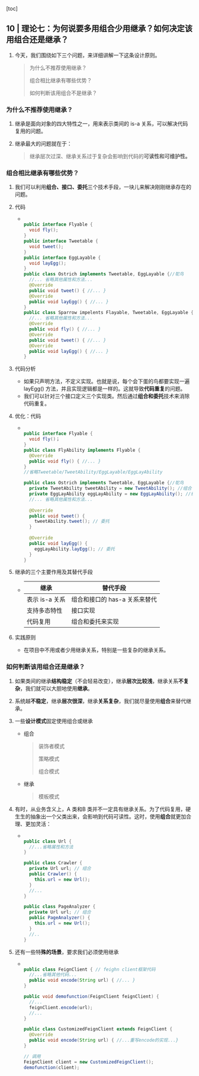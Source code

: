 [toc]

## 10 | 理论七：为何说要多用组合少用继承？如何决定该用组合还是继承？

1. 今天，我们围绕如下三个问题，来详细讲解一下这条设计原则。

    >   为什么不推荐使用继承？
    >
    >   组合相比继承有哪些优势？
    >
    >   如何判断该用组合不是继承？

### 为什么不推荐使用继承？

1. 继承是面向对象的四大特性之一，用来表示类间的 is-a 关系，可以解决代码复用的问题。

2. 继承最大的问题就在于：

    >   继承层次过深、继承关系过于复杂会影响到代码的**可读性和可维护性。**

### 组合相比继承有哪些优势？

1. 我们可以利用**组合、接口、委托**三个技术手段，一块儿来解决刚刚继承存在的问题。

2. 代码

    -   ```java
        
        public interface Flyable {
          void fly();
        }
        public interface Tweetable {
          void tweet();
        }
        public interface EggLayable {
          void layEgg();
        }
        public class Ostrich implements Tweetable, EggLayable {//鸵鸟
          //... 省略其他属性和方法...
          @Override
          public void tweet() { //... }
          @Override
          public void layEgg() { //... }
        }
        public class Sparrow impelents Flayable, Tweetable, EggLayable {//麻雀
          //... 省略其他属性和方法...
          @Override
          public void fly() { //... }
          @Override
          public void tweet() { //... }
          @Override
          public void layEgg() { //... }
        }
        ```

3. 代码分析

    -   如果只声明方法，不定义实现。也就是说，每个会下蛋的鸟都要实现一遍layEgg() 方法，并且实现逻辑都是一样的。这就导致**代码重复**的问题。
    -   我们可以针对三个接口定义三个实现类。然后通过**组合和委托**技术来消除代码重复。

4. 优化：代码

    -   ```java
        
        public interface Flyable {
          void fly()；
        }
        public class FlyAbility implements Flyable {
          @Override
          public void fly() { //... }
        }
        //省略Tweetable/TweetAbility/EggLayable/EggLayAbility
        
        public class Ostrich implements Tweetable, EggLayable {//鸵鸟
          private TweetAbility tweetAbility = new TweetAbility(); //组合
          private EggLayAbility eggLayAbility = new EggLayAbility(); //组合
          //... 省略其他属性和方法...
            
          @Override
          public void tweet() {
            tweetAbility.tweet(); // 委托
          }
            
          @Override
          public void layEgg() {
            eggLayAbility.layEgg(); // 委托
          }
        }
        ```

5. 继承的三个主要作用及其替代手段

    -   | 继承           | 替代手段                      |
        | -------------- | ----------------------------- |
        | 表示 is-a 关系 | 组合和接口的 has-a 关系来替代 |
        | 支持多态特性   | 接口实现                      |
        | 代码复用       | 组合和委托来实现              |

6. 实践原则

    - 在项目中不用或者少用继承关系，特别是一些复杂的继承关系。

### 如何判断该用组合还是继承？

1.  如果类间的继承**结构稳定**（不会轻易改变），继承**层次比较浅**，继承关系**不复杂**，我们就可以大胆地使用**继承**。

2.  系统越**不稳定**，继承**层次很深**，继承**关系复杂**，我们就尽量使用**组合**来替代继承。

3.  一些**设计模式**固定使用组合或继承

    -   组合

        >   装饰者模式
        >
        >   策略模式
        >
        >   组合模式

    -   继承

        >   模板模式

4.  有时，从业务含义上，A 类和B 类并不一定具有继承关系。为了代码复用，硬生生的抽象出一个父类出来，会影响到代码可读性。这时，使用**组合**就更加合理、更加灵活：

    -   ```java
        
        public class Url {
          //...省略属性和方法
        }
        
        public class Crawler {
          private Url url; // 组合
          public Crawler() {
            this.url = new Url();
          }
          //...
        }
        
        public class PageAnalyzer {
          private Url url; // 组合
          public PageAnalyzer() {
            this.url = new Url();
          }
          //..
        }
        ```

5.  还有一些特**殊的场景**，要求我们必须使用继承

    -   ```java
        
        public class FeignClient { // feighn client框架代码
          //...省略其他代码...
          public void encode(String url) { //... }
        }
        
        public void demofunction(FeignClient feignClient) {
          //...
          feignClient.encode(url);
          //...
        }
        
        public class CustomizedFeignClient extends FeignClient {
          @Override
          public void encode(String url) { //...重写encode的实现...}
        }
        
        // 调用
        FeignClient client = new CustomizedFeignClient();
        demofunction(client);
        ```


